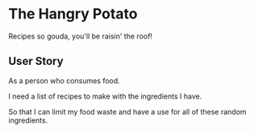 # The Hangry Potato
Recipes so gouda, you'll be raisin' the roof!

## User Story
As a person who consumes food.

I need a list of recipes to make with the ingredients I have.

So that I can limit my food waste and have a use for all of these random ingredients.
